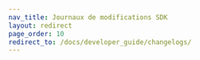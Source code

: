```yaml
---
nav_title: Journaux de modifications SDK
layout: redirect
page_order: 10
redirect_to: /docs/developer_guide/changelogs/
---
```

